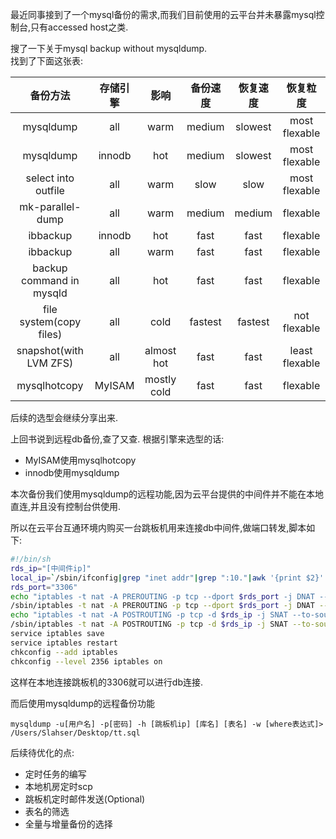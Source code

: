 最近同事接到了一个mysql备份的需求,而我们目前使用的云平台并未暴露mysql控制台,只有accessed host之类. 

搜了一下关于mysql backup without mysqldump.  
找到了下面这张表: 

|  备份方法 |   存储引擎 | 影响   | 备份速度 |   恢复速度 | 恢复粒度  |
| :-----: |:--------:| :-----:|:-----: |:--------:| :-----:|
| mysqldump  | all | warm | medium  | slowest | most flexable |
| mysqldump  | innodb | hot | medium  | slowest | most flexable |
| select into outfile | all | warm | slow  | slow | most flexable |
| mk-parallel-dump     | all | warm | medium  | medium | flexable |
| ibbackup    | innodb | hot | fast  | fast | flexable |
| ibbackup    | all | warm | fast  | fast | flexable |
| backup command in mysqld    | all | hot | fast  | fast | flexable |
| file system(copy files)    | all | cold | fastest  | fastest | not flexable |
| snapshot(with LVM ZFS)     | all | almost hot | fast  | fast | least flexable |
| mysqlhotcopy    | MyISAM | mostly cold | fast  | fast | flexable |

后续的选型会继续分享出来.

上回书说到远程db备份,查了又查.
根据引擎来选型的话: 

- MyISAM使用mysqlhotcopy
- innodb使用mysqldump

本次备份我们使用mysqldump的远程功能,因为云平台提供的中间件并不能在本地直连,并且没有控制台供使用.

所以在云平台互通环境内购买一台跳板机用来连接db中间件,做端口转发,脚本如下: 

```bash
#!/bin/sh
rds_ip="[中间件ip]"
local_ip=`/sbin/ifconfig|grep "inet addr"|grep ":10."|awk '{print $2}'|awk -F ':' '{print $2}'`
rds_port="3306"
echo "iptables -t nat -A PREROUTING -p tcp --dport $rds_port -j DNAT --to-destination $rds_ip"
/sbin/iptables -t nat -A PREROUTING -p tcp --dport $rds_port -j DNAT --to-destination $rds_ip
echo "iptables -t nat -A POSTROUTING -p tcp -d $rds_ip -j SNAT --to-source $local_ip"
/sbin/iptables -t nat -A POSTROUTING -p tcp -d $rds_ip -j SNAT --to-source $local_ip
service iptables save
service iptables restart
chkconfig --add iptables
chkconfig --level 2356 iptables on 
``` 

这样在本地连接跳板机的3306就可以进行db连接. 

而后使用mysqldump的远程备份功能 

```
mysqldump -u[用户名] -p[密码] -h [跳板机ip] [库名] [表名] -w [where表达式]> /Users/Slahser/Desktop/tt.sql
``` 

后续待优化的点: 

- 定时任务的编写
- 本地机房定时scp
- 跳板机定时邮件发送(Optional)
- 表名的筛选
- 全量与增量备份的选择










